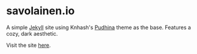 # savolainen.io
A simple [Jekyll](https://jekyllrb.com) site using Knhash's [Pudhina](https://github.com/knhash/Pudhina) theme
as the base. Features a cozy, dark aesthetic.

Visit the site [here](https://savolainen.io).